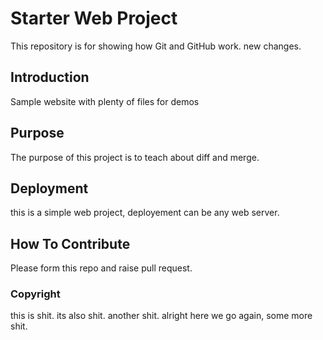 # Starter Web Project

This repository is for showing how Git and GitHub work. new changes.

## Introduction

Sample website with plenty of files for demos

## Purpose

The purpose of this project is to teach about diff and merge.

## Deployment


this is a simple web project, deployement can be any web server.

## How To Contribute

Please form this repo and raise pull request.

### Copyright

this is shit. its also shit. another shit. alright here we go again, some more shit.
